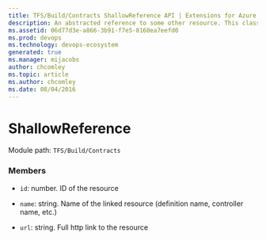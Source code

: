 ```yaml
---
title: TFS/Build/Contracts ShallowReference API | Extensions for Azure DevOps Services
description: An abstracted reference to some other resource. This class is used to provide the build data contracts with a uniform way to reference other resources in a way that provides easy traversal through links.
ms.assetid: 06d77d3e-a866-3b91-f7e5-8160ea7eefd0
ms.prod: devops
ms.technology: devops-ecosystem
generated: true
ms.manager: mijacobs
author: chcomley
ms.topic: article
ms.author: chcomley
ms.date: 08/04/2016
---
```


# ShallowReference

Module path: `TFS/Build/Contracts`


### Members

* `id`: number. ID of the resource

* `name`: string. Name of the linked resource (definition name, controller name, etc.)

* `url`: string. Full http link to the resource

